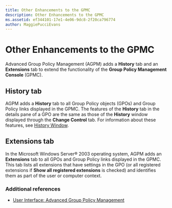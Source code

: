 ```yaml
---
title: Other Enhancements to the GPMC
description: Other Enhancements to the GPMC
ms.assetid: ef344101-17e1-4e06-9dc8-2f20ca796774
author: MaggiePucciEvans
---
```


# Other Enhancements to the GPMC


Advanced Group Policy Management (AGPM) adds a **History** tab and an **Extensions** tab to extend the functionality of the **Group Policy Management Console** (GPMC).

## History tab


AGPM adds a **History** tab to all Group Policy objects (GPOs) and Group Policy links displayed in the GPMC. The features of the **History** tab in the details pane of a GPO are the same as those of the **History** window displayed through the **Change Control** tab. For information about these features, see [History Window](history-window.md).

## Extensions tab


In the Microsoft Windows Server® 2003 operating system, AGPM adds an **Extensions** tab to all GPOs and Group Policy links displayed in the GPMC. This tab lists all extensions that have settings in the GPO (or all registered extensions if **Show all registered extensions** is checked) and identifies them as part of the user or computer context.

### Additional references

-   [User Interface: Advanced Group Policy Management](user-interface-advanced-group-policy-management.md)

 

 





